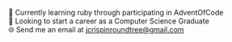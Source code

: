 🔆 Currently learning ruby through participating in AdventOfCode  
🌱 Looking to start a career as a Computer Science Graduate  
🌐 Send me an email at jcrispinroundtree@gmail.com  
